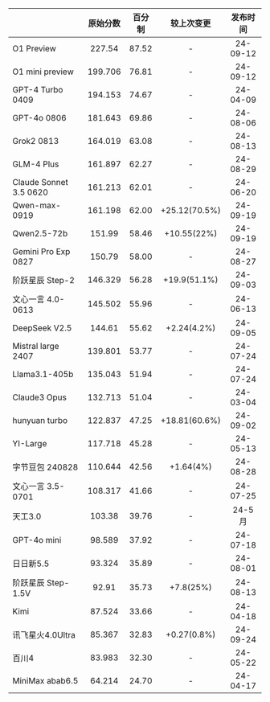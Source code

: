 |                       | 原始分数    | 百分制   | 较上次变更         | 发布时间     |
|:----------------------|:-------:|:-----:|:-------------:|:--------:|
| O1 Preview             | 227.54  | 87.52 | -             | 24-09-12 |
| O1 mini preview        | 199.706 | 76.81 | -             | 24-09-12 |
| GPT-4 Turbo 0409       | 194.153 | 74.67 | -             | 24-04-09 |
| GPT-4o 0806            | 181.643 | 69.86 | -             | 24-08-06 |
| Grok2 0813             | 164.019 | 63.08 | -             | 24-08-13 |
| GLM-4 Plus             | 161.897 | 62.27 | -             | 24-08-29 |
| Claude Sonnet 3.5 0620 | 161.213 | 62.01 | -             | 24-06-20 |
| Qwen-max-0919          | 161.198 | 62.00 | +25.12(70.5%) | 24-09-19 |
| Qwen2.5-72b            | 151.99  | 58.46 | +10.55(22%)   | 24-09-19 |
| Gemini Pro Exp 0827    | 150.79  | 58.00 | -             | 24-08-27 |
| 阶跃星辰 Step-2            | 146.329 | 56.28 | +19.9(51.1%)  | 24-09-03 |
| 文心一言 4.0-0613          | 145.502 | 55.96 | -             | 24-06-13 |
| DeepSeek V2.5          | 144.61  | 55.62 | +2.24(4.2%)   | 24-09-05 |
| Mistral large 2407     | 139.801 | 53.77 | -             | 24-07-24 |
| Llama3.1-405b          | 135.043 | 51.94 | -             | 24-07-24 |
| Claude3 Opus           | 132.713 | 51.04 | -             | 24-03-04 |
| hunyuan turbo          | 122.837 | 47.25 | +18.81(60.6%) | 24-09-02 |
| YI-Large               | 117.718 | 45.28 | -             | 24-05-13 |
| 字节豆包 240828            | 110.644 | 42.56 | +1.64(4%)     | 24-08-28 |
| 文心一言 3.5-0701          | 108.317 | 41.66 | -             | 24-07-25 |
| 天工3.0                  | 103.38  | 39.76 | -             | 24-5月    |
| GPT-4o mini            | 98.589  | 37.92 | -             | 24-07-18 |
| 日日新5.5                 | 93.324  | 35.89 | -             | 24-08-01 |
| 阶跃星辰 Step-1.5V         | 92.91   | 35.73 | +7.8(25%)     | 24-08-13 |
| Kimi                   | 87.524  | 33.66 | -             | 24-04-18 |
| 讯飞星火4.0Ultra           | 85.367  | 32.83 | +0.27(0.8%)   | 24-09-24 |
| 百川4                    | 83.983  | 32.30 | -             | 24-05-22 |
| MiniMax abab6.5        | 64.214  | 24.70 | -             | 24-04-17 |
